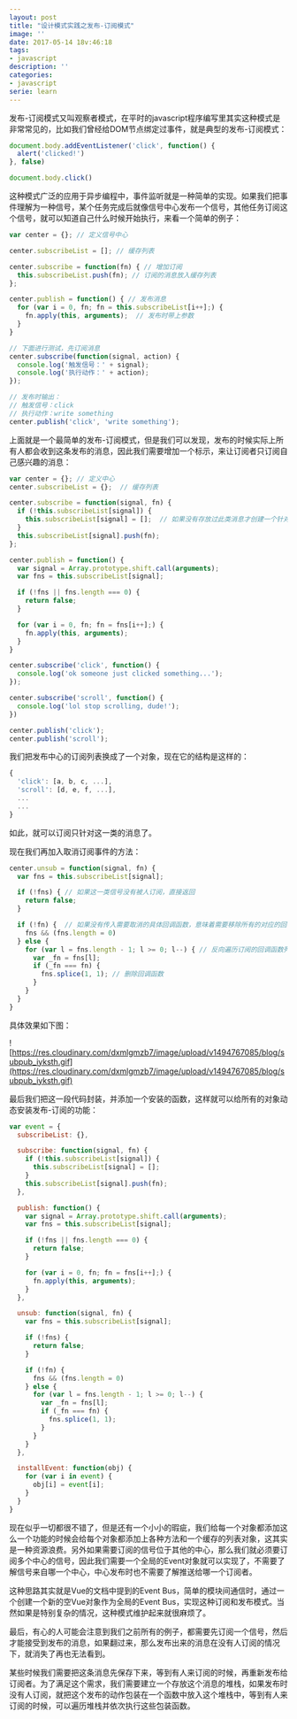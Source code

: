 ```yaml
---
layout: post
title: "设计模式实践之发布-订阅模式"
image: ''
date: 2017-05-14 18v:46:18
tags:
- javascript
description: ''
categories:
- javascript
serie: learn
---
```


发布-订阅模式又叫观察者模式，在平时的javascript程序编写里其实这种模式是非常常见的，比如我们曾经给DOM节点绑定过事件，就是典型的发布-订阅模式：

```javascript
document.body.addEventListener('click', function() {
  alert('clicked!')
}, false)

document.body.click()
```

这种模式广泛的应用于异步编程中，事件监听就是一种简单的实现。如果我们把事件理解为一种信号，某个任务完成后就像信号中心发布一个信号，其他任务订阅这个信号，就可以知道自己什么时候开始执行，来看一个简单的例子：

```javascript
var center = {}; // 定义信号中心

center.subscribeList = []; // 缓存列表

center.subscribe = function(fn) { // 增加订阅
  this.subscribeList.push(fn); // 订阅的消息放入缓存列表
};

center.publish = function() { // 发布消息
  for (var i = 0, fn; fn = this.subscribeList[i++];) {
    fn.apply(this, arguments);  // 发布时带上参数
  }
}

// 下面进行测试，先订阅消息
center.subscribe(function(signal, action) {
  console.log('触发信号：' + signal);
  console.log('执行动作：' + action);
});

// 发布时输出：
// 触发信号：click
// 执行动作：write something
center.publish('click', 'write something');
```

上面就是一个最简单的发布-订阅模式，但是我们可以发现，发布的时候实际上所有人都会收到这条发布的消息，因此我们需要增加一个标示，来让订阅者只订阅自己感兴趣的消息：

```javascript
var center = {}; // 定义中心
center.subscribeList = {};  // 缓存列表

center.subscribe = function(signal, fn) {
  if (!this.subscribeList[signal]) {
    this.subscribeList[signal] = [];  // 如果没有存放过此类消息才创建一个针对此类消息的缓存列表
  }
  this.subscribeList[signal].push(fn);
};

center.publish = function() {
  var signal = Array.prototype.shift.call(arguments);
  var fns = this.subscribeList[signal];

  if (!fns || fns.length === 0) {
    return false;
  }

  for (var i = 0, fn; fn = fns[i++];) {
    fn.apply(this, arguments);
  }
}

center.subscribe('click', function() {
  console.log('ok someone just clicked something...');
});

center.subscribe('scroll', function() {
  console.log('lol stop scrolling, dude!');
})

center.publish('click');
center.publish('scroll');
```

我们把发布中心的订阅列表换成了一个对象，现在它的结构是这样的：

```javascript
{
  'click': [a, b, c, ...],
  'scroll': [d, e, f, ...],
  ...
  ...
}
```

如此，就可以订阅只针对这一类的消息了。

现在我们再加入取消订阅事件的方法：

```javascript
center.unsub = function(signal, fn) {
  var fns = this.subscribeList[signal];

  if (!fns) { // 如果这一类信号没有被人订阅，直接返回
    return false;
  }

  if (!fn) {  // 如果没有传入需要取消的具体回调函数，意味着需要移除所有的对应的回调
    fns && (fns.length = 0)
  } else {
    for (var l = fns.length - 1; l >= 0; l--) { // 反向遍历订阅的回调函数列表
      var _fn = fns[l];
      if (_fn === fn) {
        fns.splice(1, 1); // 删除回调函数
      }
    }
  }
}
```

具体效果如下图：

![https://res.cloudinary.com/dxmlgmzb7/image/upload/v1494767085/blog/subpub_iyksth.gif](https://res.cloudinary.com/dxmlgmzb7/image/upload/v1494767085/blog/subpub_iyksth.gif)

最后我们把这一段代码封装，并添加一个安装的函数，这样就可以给所有的对象动态安装发布-订阅的功能：

```javascript
var event = {
  subscribeList: {},

  subscribe: function(signal, fn) {
    if (!this.subscribeList[signal]) {
      this.subscribeList[signal] = [];
    }
    this.subscribeList[signal].push(fn);
  },

  publish: function() {
    var signal = Array.prototype.shift.call(arguments);
    var fns = this.subscribeList[signal];

    if (!fns || fns.length === 0) {
      return false;
    } 

    for (var i = 0, fn; fn = fns[i++];) {
      fn.apply(this, arguments);
    }
  },

  unsub: function(signal, fn) {
    var fns = this.subscribeList[signal];

    if (!fns) {
      return false;
    }

    if (!fn) {
      fns && (fns.length = 0)
    } else {
      for (var l = fns.length - 1; l >= 0; l--) {
        var _fn = fns[l];
        if (_fn === fn) {
          fns.splice(1, 1);
        }
      }
    }
  },

  installEvent: function(obj) {
    for (var i in event) {
      obj[i] = event[i];
    }
  }
}
```

现在似乎一切都很不错了，但是还有一个小小的瑕疵，我们给每一个对象都添加这么一个功能的时候会给每个对象都添加上各种方法和一个缓存的列表对象，这其实是一种资源浪费。另外如果需要订阅的信号位于其他的中心，那么我们就必须要订阅多个中心的信号，因此我们需要一个全局的Event对象就可以实现了，不需要了解信号来自哪一个中心，中心发布时也不需要了解推送给哪一个订阅者。

这种思路其实就是Vue的文档中提到的Event Bus，简单的模块间通信时，通过一个创建一个新的空Vue对象作为全局的Event Bus，实现这种订阅和发布模式。当然如果是特别复杂的情况，这种模式维护起来就很麻烦了。

最后，有心的人可能会注意到我们之前所有的例子，都需要先订阅一个信号，然后才能接受到发布的消息，如果翻过来，那么发布出来的消息在没有人订阅的情况下，就消失了再也无法看到。

某些时候我们需要把这条消息先保存下来，等到有人来订阅的时候，再重新发布给订阅者。为了满足这个需求，我们需要建立一个存放这个消息的堆栈，如果发布时没有人订阅，就把这个发布的动作包装在一个函数中放入这个堆栈中，等到有人来订阅的时候，可以遍历堆栈并依次执行这些包装函数。